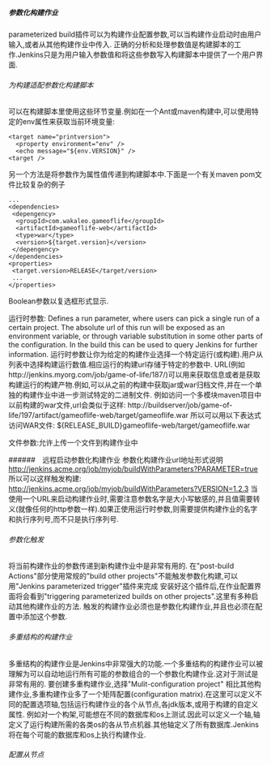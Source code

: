 
##### 参数化构建作业
parameterized build插件可以为构建作业配置参数,可以当构建作业启动时由用户输入,或者从其他构建作业中传入.
正确的分析和处理参数值是构建脚本的工作.Jenkins只是为用户输入参数值和将这些参数写入构建脚本中提供了一个用户界面.

###### 为构建适配参数化构建脚本
可以在构建脚本里使用这些环节变量.例如在一个Ant或maven构建中,可以使用特定的env属性来获取当前环境变量:
```
<target name="printversion">
  <property environment="env" />
  <echo message="${env.VERSION}" />
<target />
```
另一个方法是将参数作为属性值传递到构建脚本中.下面是一个有关maven pom文件比较复杂的例子
```
...
<dependencies>
 <depengency>
  <groupId>com.wakaleo.gameoflife</groupId>
  <artifactId>gameoflife-web</artifactId>
  <type>war</type>
  <version>${target.version}</version>
 </depengency>
</dependencies>
<properties>
 <target.version>RELEASE</target/version>
 ...
</properties>
```

Boolean参数以复选框形式显示.

运行时参数:
Defines a run parameter, where users can pick a single run of a certain project. The absolute url of this run will be exposed as an environment variable, or through variable substitution in some other parts of the configuration. In the build this can be used to query Jenkins for further information.
运行时参数让你为给定的构建作业选择一个特定运行(或构建).用户从列表中选择构建运行数值.相应运行的构建url存储于特定的参数中.
URL(例如http://jenkins.myorg.com/job/game-of-life/187/)可以用来获取信息或者是获取构建运行的构建产物.例如,可以从之前的构建中获取jar或war归档文件,并在一个单独的构建作业中进一步测试特定的二进制文件.
例如访问一个多模块maven项目中以前构建的war文件,url会类似于这样:
http://buildserver/job/game-of-life/197/artifact/gameoflife-web/target/gameoflife.war
所以可以用以下表达式访问WAR文件:
${RELEASE_BUILD}gameoflife-web/target/gameoflife.war

文件参数:允许上传一个文件到构建作业中

######　远程启动参数化构建作业
参数化构建作业url地址形式说明
http://jenkins.acme.org/job/myjob/buildWithParameters?PARAMETER=true
所以可以这样触发构建:
http://jenkins.acme.org/job/myjob/buildWithParameters?VERSION=1.2.3
当使用一个URL来启动构建作业时,需要注意参数名字是大小写敏感的,并且值需要转义(就像任何的http参数一样).如果正使用运行时参数,则需要提供构建作业的名字和执行序列号,而不只是执行序列号.


###### 参数化触发
将当前构建作业的参数传递到新构建作业中是非常有用的.
在"post-build Actions"部分使用常规的"build other projects"不能触发参数化构建,可以用"Jenkins parameterized trigger"插件来完成
安装好这个插件后,在作业配置界面将会看到"triggering parameterized builds on other projects".这里有多种启动其他构建作业的方法.
触发的构建作业必须也是参数化构建作业,并且也必须在配置中添加这个参数.


###### 多重结构的构建作业
多重结构的构建作业是Jenkins中非常强大的功能.一个多重结构的构建作业可以被理解为可以自动地运行所有可能的参数组合的一个参数化构建作业.这对于测试是非常有用的.
要创建多重构建作业,选择"Mulit-configuration project"
相比其他构建作业,多重构建作业多了一个矩阵配置(configuration matrix).在这里可以定义不同的配置选项轴,包括运行构建作业的各个从节点,各jdk版本,或用于构建的自定义属性.
例如对一个构架,可能想在不同的数据库和os上测试.因此可以定义一个轴,轴定义了运行构建所需的各类os的各从节点机器.其他轴定义了所有数据库.Jenkins将在每个可能的数据库和os上执行构建作业.

###### 配置从节点


